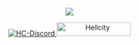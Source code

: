 
<p align="center">
    <a href="#"><img src="https://i.imgur.com/c5HoNxH.png"></a>
</p>

<p align="center">
    <a href="https://discord.gg/hellcityrp" target="blank_">
        <img alt="HC-Discord" src="https://img.shields.io/discord/423048662206119937?color=000&label=HELLCITY&logo=discord&logoColor=7289DA&style=for-the-badge" />
    </a>
    <a>
        <img width="150" height="28" src="https://komarev.com/ghpvc/?username=Hellcity&style=flat-square&color=lightgrey" alt="Hellcity" />
    </a>
</p>
